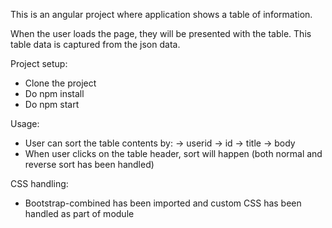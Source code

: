 This is an angular project where application shows a table of information.

When the user loads the page, they will be presented with the table.
This table data is captured from the json data.

Project setup:
- Clone the project
- Do npm install
- Do npm start

Usage:
- User can sort the table contents by:
   -> userid
   -> id
   -> title
   -> body
- When user clicks on the table header, sort will happen (both normal and reverse sort has been handled) 

CSS handling:
- Bootstrap-combined has been imported and custom CSS has been handled as part of module